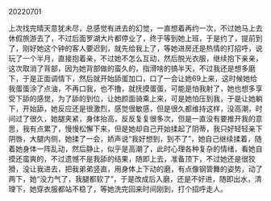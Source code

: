 20220701

上次找完晴天意犹未尽，总感觉有进去的幻觉，一直想着再约一次，不过她马上去休假旅游去了，不过后面罗湖大片都停业了，终于等到她上班，于是约了，提前到了，刚好她这个钟的客人要迟到，就先给我上了，等她进房还是热情的打招呼，说玩了一个半月，直接抱着亲，不过她不怎么互动，然后脱光衣服，继续抱下亲亲，这次取消了背部，因为她背部做的蛮久的，指滑啥的搞半天，不过我还是想多磨下，于是正面调情下，然后就开始舔蛋加口，口了一会让她69上来，这时候她给我蛋蛋涂了点油，不再口我，也不撸，就抚摸蛋蛋，可能是怕我射了，她也想多享受下舔的感觉，为了舔的到位，让她颜面骑乘上来，可是她怕压到我，于是让她躺下，开始舔，她反应还是很激烈，感觉很敏感，但是很久都维持这样，没高潮，时间过了很久，她腿夹紧，身体抬高，反反复复很多次，但是一直没有要推开我的意思，我有点累了，慢慢松懈下来，但是她却自己开始揉起了阴蒂，我只好轻轻亲下阴唇，大腿内侧，她揉了一会，娇声说“我好想到，到不了”，她自己继续揉着，随着她身体一阵乱动，然后静止，似乎是高潮了，此时心理各种复杂的情绪，看她自摸还蛮爽的，不过遗憾不是我舔的结果，随即上去，准备顶下，不过她还是很狡猾，没让我进去，把我弟弟竖直，用身体上下动的磨，有点像钢管舞的姿势，动了两下，她“没力气了，我腿都软了”，于是改成后入磨，还是不好进，随即出水，清理下，她穿衣服都站不稳了，等她洗完回来时间刚到，打个招呼走人。